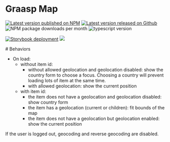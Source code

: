 # Graasp Map

[![Latest version published on NPM](https://img.shields.io/npm/v/@graasp/map?logo=npm)](https://www.npmjs.com/package/@graasp/map)
[![Latest version released on Github](https://img.shields.io/github/package-json/v/graasp/graasp-map?color=deepskyblue&logo=github)](https://github.com/graasp/graasp-map/releases/latest)
![NPM package downloads per month](https://img.shields.io/npm/dm/@graasp/map?color=green)
![typescript version](https://img.shields.io/github/package-json/dependency-version/graasp/graasp-map/dev/typescript)

[![Storybook deployment](https://img.shields.io/badge/storybook-ui-%23FF4785?logo=storybook)](https://graasp.github.io/graasp-map/)
<a href="https://gitlocalize.com/repo/9355?utm_source=badge"> <img src="https://gitlocalize.com/repo/9355/whole_project/badge.svg" /> </a>

# Behaviors

- On load:
  - without item id:
    - without allowed geolocation and geolocation disabled: show the country form to choose a focus. Choosing a country will prevent loading lots of item at the same time.
    - with allowed geolocation: show the current position
  - with item id:
    - the item does not have a geolocation and geolocation disabled: show country form
    - the item has a geolocation (current or children): fit bounds of the map
    - the item does not have a geolocation but geolocation enabled: show the current position

If the user is logged out, geocoding and reverse geocoding are disabled.

